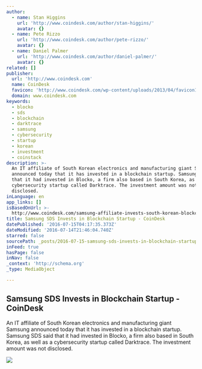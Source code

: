 ```yaml
---
author:
  - name: Stan Higgins
    url: 'http://www.coindesk.com/author/stan-higgins/'
    avatar: {}
  - name: Pete Rizzo
    url: 'http://www.coindesk.com/author/pete-rizzo/'
    avatar: {}
  - name: Daniel Palmer
    url: 'http://www.coindesk.com/author/daniel-palmer/'
    avatar: {}
related: []
publisher:
  url: 'http://www.coindesk.com'
  name: CoinDesk
  favicon: 'http://www.coindesk.com/wp-content/uploads/2013/04/favicon1.ico'
  domain: www.coindesk.com
keywords:
  - blocko
  - sds
  - blockchain
  - darktrace
  - samsung
  - cybersecurity
  - startup
  - korean
  - investment
  - coinstack
description: >-
  An IT affiliate of South Korean electronics and manufacturing giant Samsung
  announced today that it has invested in a blockchain startup. Samsung SDS said
  that it had invested in Blocko, a firm also based in South Korea, as well as a
  cybersecurity startup called Darktrace. The investment amount was not
  disclosed.
inLanguage: en
app_links: []
isBasedOnUrl: >-
  http://www.coindesk.com/samsung-affiliate-invests-south-korean-blockchain-startup/
title: Samsung SDS Invests in Blockchain Startup - CoinDesk
datePublished: '2016-07-15T04:17:35.373Z'
dateModified: '2016-07-14T21:46:04.740Z'
starred: false
sourcePath: _posts/2016-07-15-samsung-sds-invests-in-blockchain-startup-coindesk.md
inFeed: true
hasPage: false
inNav: false
_context: 'http://schema.org'
_type: MediaObject

---
```

<article style=""><h1>Samsung SDS Invests in Blockchain Startup - CoinDesk</h1><p>An IT affiliate of South Korean electronics and manufacturing giant Samsung announced today that it has invested in a blockchain startup. Samsung SDS said that it had invested in Blocko, a firm also based in South Korea, as well as a cybersecurity startup called Darktrace. The investment amount was not disclosed.</p><img src="http://media.coindesk.com/2014/07/coindesk-logo.png" /></article>